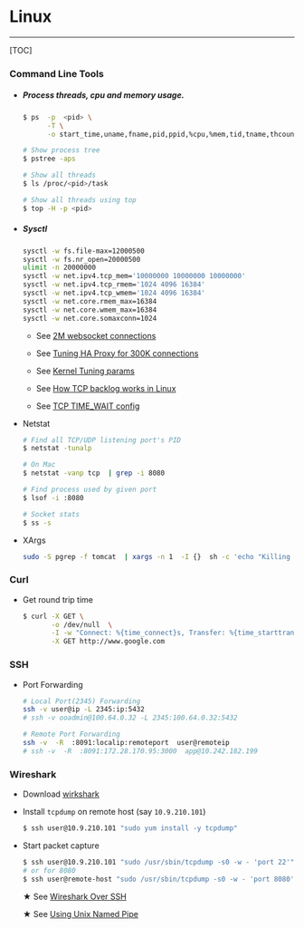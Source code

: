 # Linux

-------------------------

[TOC]

### Command Line Tools

 * ##### Process threads, cpu and memory usage.

   ```bash
   $ ps  -p  <pid> \
         -T \
         -o start_time,uname,fname,pid,ppid,%cpu,%mem,tid,tname,thcount,time,size,rss,m_size,vsize,lwp | awk '{print $6}' | sort -rn | less

   # Show process tree
   $ pstree -aps

   # Show all threads
   $ ls /proc/<pid>/task

   # Show all threads using top
   $ top -H -p <pid>
   ```



 * ##### Sysctl

   ```bash
   sysctl -w fs.file-max=12000500
   sysctl -w fs.nr_open=20000500
   ulimit -n 20000000
   sysctl -w net.ipv4.tcp_mem='10000000 10000000 10000000'
   sysctl -w net.ipv4.tcp_rmem='1024 4096 16384'
   sysctl -w net.ipv4.tcp_wmem='1024 4096 16384'
   sysctl -w net.core.rmem_max=16384
   sysctl -w net.core.wmem_max=16384
   sysctl -w net.core.somaxconn=1024
   ```

   - See [2M websocket connections](http://www.phoenixframework.org/blog/the-road-to-2-million-websocket-connections)

   - See [Tuning HA Proxy for 300K connections](https://www.linangran.com/?p=547)

   - See [Kernel Tuning params](https://tweaked.io/guide/kernel/)

   - See [How TCP backlog works in Linux](http://veithen.github.io/2014/01/01/how-tcp-backlog-works-in-linux.html)

   - See [TCP TIME_WAIT config](http://www.fromdual.com/huge-amount-of-time-wait-connections)



 * Netstat

   ```bash
   # Find all TCP/UDP listening port's PID
   $ netstat -tunalp

   # On Mac
   $ netstat -vanp tcp  | grep -i 8080

   # Find process used by given port
   $ lsof -i :8080

   # Socket stats
   $ ss -s
   ```



 * XArgs

   ```bash
   sudo -S pgrep -f tomcat  | xargs -n 1  -I {}  sh -c 'echo "Killing process pid: {}" &&  sudo kill -9 {} && echo Done.'
   ```



### Curl

   * Get round trip time

     ```bash
     $ curl -X GET \
            -o /dev/null  \
            -I -w "Connect: %{time_connect}s, Transfer: %{time_starttransfer}s, Total: %{time_total}s" \
            -X GET http://www.google.com
     ```



### SSH

- Port Forwarding

  ```bash
  # Local Port(2345) Forwarding
  ssh -v user@ip -L 2345:ip:5432
  # ssh -v ooadmin@100.64.0.32 -L 2345:100.64.0.32:5432

  # Remote Port Forwarding
  ssh -v  -R  :8091:localip:remoteport  user@remoteip
  # ssh -v  -R  :8091:172.28.170.95:3000  app@10.242.182.199
  ```



### Wireshark

- Download [wirkshark](https://www.wireshark.org/download.html)

- Install `tcpdump` on remote host (say `10.9.210.101`)

  ```bash
  $ ssh user@10.9.210.101 "sudo yum install -y tcpdump"
  ```

- Start packet capture

  ```bash
  $ ssh user@10.9.210.101 "sudo /usr/sbin/tcpdump -s0 -w - 'port 22'" | wireshark -k -i -
  # or for 8080
  $ ssh user@remote-host "sudo /usr/sbin/tcpdump -s0 -w - 'port 8080'" | wireshark -k -i -
  ```

  ★ See [Wireshark Over SSH](https://kaischroed.wordpress.com/2013/01/28/howto-use-wireshark-over-ssh/)

  ★ See [Using Unix Named Pipe](https://serverfault.com/a/530020/184962)
